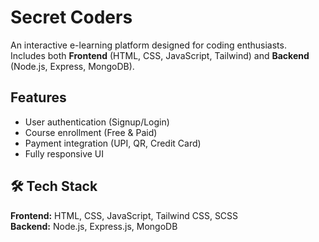 # Secret Coders

An interactive e-learning platform designed for coding enthusiasts.  
Includes both **Frontend** (HTML, CSS, JavaScript, Tailwind) and **Backend** (Node.js, Express, MongoDB).

## Features
- User authentication (Signup/Login)
- Course enrollment (Free & Paid)
- Payment integration (UPI, QR, Credit Card)
- Fully responsive UI

## 🛠 Tech Stack
**Frontend:** HTML, CSS, JavaScript, Tailwind CSS, SCSS  
**Backend:** Node.js, Express.js, MongoDB  



